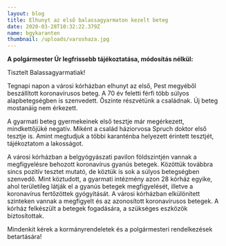 ```yaml
---
layout: blog
title: Elhunyt az első balassagyarmaton kezelt beteg
date: 2020-03-28T10:32:22.379Z
name: bgykaranten
thumbnail: /uploads/varoshaza.jpg
---
```

**A polgármester Úr legfrissebb tájékoztatása, módosítás nélkül:** 



Tisztelt Balassagyarmatiak!

Tegnapi napon a városi kórházban elhunyt az első, Pest megyéből beszállított koronavírusos beteg. A 70 év feletti férfi több súlyos alapbetegségben is szenvedett. Őszinte részvétünk a családnak. Új beteg mostanáig nem érkezett.

A gyarmati beteg gyermekeinek első tesztje már megérkezett, mindkettőjüké negatív. Miként a család háziorvosa Spruch doktor első tesztje is. Amint megtudjuk a többi karanténba helyezett érintett tesztjét, tájékoztatom a lakosságot.

A városi kórházban a belgyógyászati pavilon földszintjén vannak a megfigyelésre behozott koronavírus gyanús betegek. Közöttük továbbra sincs pozitív tesztet mutató, de köztük is sok a súlyos betegségben szenvedő. Mint köztudott, a gyarmati intézmény azon 28 kórház egyike, ahol területileg látják el a gyanús betegek megfigyelését, illetve a koronavírus fertőzöttek gyógyítását. A városi kórházban elkülönített szinteken vannak a megfigyelt és az azonosított koronavírusos betegek. A kórház felkészült a betegek fogadására, a szükséges eszközök biztosítottak.

Mindenkit kérek a kormányrendeletek és a polgármesteri rendelkezések betartására!
